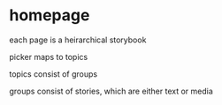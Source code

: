 # homepage

each page is a heirarchical storybook

picker maps to topics

topics consist of groups

groups consist of stories, which are either text or media
